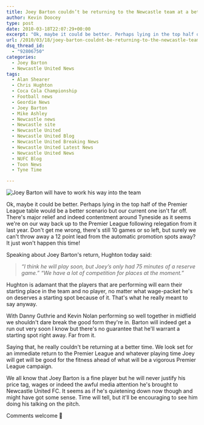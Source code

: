 ```yaml
---
title: Joey Barton couldn’t be returning to the Newcastle team at a better time
author: Kevin Doocey
type: post
date: 2010-03-18T22:07:29+00:00
excerpt: "Ok, maybe it could be better. Perhaps lying in the top half of the Premier League table would be a better scenario but our current one is far off. There's major relief and indeed content around Tyneside as it seems we're on our way back up to the Premier League following relegation fr.."
url: /2010/03/18/joey-barton-couldnt-be-returning-to-the-newcastle-team-at-a-better-time/
dsq_thread_id:
  - "92806750"
categories:
  - Joey Barton
  - Newcastle United News
tags:
  - Alan Shearer
  - Chris Hughton
  - Coca Cola Championship
  - Football news
  - Geordie News
  - Joey Barton
  - Mike Ashley
  - Newcastle news
  - Newcastle site
  - Newcastle United
  - Newcastle United Blog
  - Newcastle United Breaking News
  - Newcastle United Latest News
  - Newcastle United News
  - NUFC Blog
  - Toon News
  - Tyne Time

---
```

![Joey Barton will have to work his way into the team](https://static.guim.co.uk/sys-images/Football/Clubs/Club%20Home/2009/5/6/1241611185462/Joey-Barton-001.jpg)

Ok, maybe it could be better. Perhaps lying in the top half of the Premier League table would be a better scenario but our current one isn't far off. There's major relief and indeed contentment around Tyneside as it seems we're on our way back up to the Premier League following relegation from it last year. Don't get me wrong, there's still 10 games or so left, but surely we can't throw away a  12 point lead from the automatic promotion spots away? It just won't happen this time!

Speaking about Joey Barton's return, Hughton today said:

> _“I think he will play soon, but Joey’s only had 75 minutes of a reserve game.” “We have a lot of competition for places at the moment.”_

Hughton is adamant that the players that are performing will earn their starting place in the team and no player, no matter what wage-packet he's on deserves a starting spot because of it. That's what he really meant to say anyway.

With Danny Guthrie and Kevin Nolan performing so well together in midfield we shouldn't dare break the good form they're in. Barton will indeed get a run out very soon I know but there's no guarantee that he'll warrant a starting spot right away. Far from it.

Saying that, he really couldn't be returning at a better time. We look set for an immediate return to the Premier League and whatever playing time Joey will get will be good for the fitness ahead of what will be a vigorous Premier League campaign.

We all know that Joey Barton is a fine player but he will never justify his price tag, wages or indeed the awful media attention he's brought to Newcastle United FC. It seems as if he's quietening down now though and might have got some sense. Time will tell, but it'll be encouraging to see him doing his talking on the pitch.

Comments welcome 🙂
